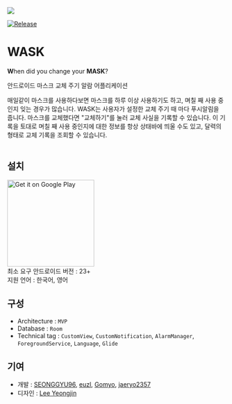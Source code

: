 <img src="https://user-images.githubusercontent.com/57310034/103475952-091aa700-4df5-11eb-88bb-bdce0c03b105.png"/>

[![Release](https://img.shields.io/endpoint?color=green&logo=google-play&logoColor=green&url=https%3A%2F%2Fplayshields.herokuapp.com%2Fplay%3Fi%3Dcom.naccoro.wask%26l%3DPlayStore%26m%3D%24version)](https://play.google.com/store/apps/details?id=com.naccoro.wask&hl=ko)
<br>

# WASK
**W**hen did you change your **MASK**?  

안드로이드 마스크 교체 주기 알람 어플리케이션  

매일같이 마스크를 사용하다보면 마스크를 하루 이상 사용하기도 하고, 며칠 째 사용 중인지 잊는 경우가 많습니다. WASK는 사용자가 설정한 교체 주기 때 마다 푸시알림을 줍니다. 마스크를 교체했다면 "교체하기"를 눌러 교체 사실을 기록할 수 있습니다. 이 기록을 토대로 며칠 째 사용 중인지에 대한 정보를 항상 상태바에 띄울 수도 있고, 달력의 형태로 교체 기록을 조회할 수 있습니다.  
<br>

## 설치

<a href='https://play.google.com/store/apps/details?id=com.naccoro.wask&hl=ko&pcampaignid=pcampaignidMKT-Other-global-all-co-prtnr-py-PartBadge-Mar2515-1'><img alt='Get it on Google Play' src='https://play.google.com/intl/en_us/badges/static/images/badges/en_badge_web_generic.png' width='200'/></a>  
최소 요구 안드로이드 버전 : 23+  
지원 언어 : 한국어, 영어

## 구성

- Architecture : `MVP`
- Database : `Room`
- Technical tag : `CustomView`, `CustomNotification`, `AlarmManager`, `ForegroundService`, `Language`, `Glide`

## 기여

- 개발 : [SEONGGYU96](https://github.com/SEONGGYU96),  [euzl](https://github.com/euzl), [Gomyo](https://github.com/Gomyo), [
jaeryo2357](https://github.com/jaeryo2357)
- 디자인 : [Lee Yeongjin](https://www.behance.net/yeongjinlee)
